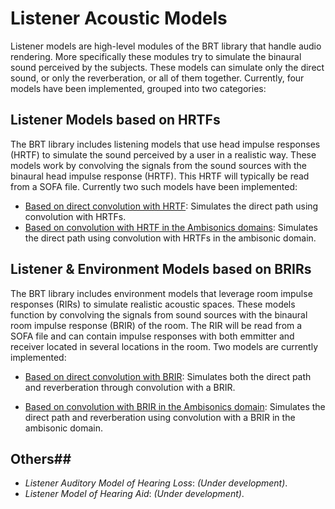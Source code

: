 # Listener Acoustic Models

Listener models are high-level modules of the BRT library that handle audio rendering. More specifically these modules try to simulate the binaural sound perceived by the subjects. These models can simulate only the direct sound, or only the reverberation, or all of them together. Currently, four models have been implemented, grouped into two categories:

## Listener Models based on HRTFs

The BRT library includes listening models that use head impulse responses (HRTF) to simulate the sound perceived by a user in a realistic way. These models work by convolving the signals from the sound sources with the binaural head impulse response (HRTF). This HRTF will typically be read from a SOFA file. Currently two such models have been implemented:

- [Based on direct convolution with HRTF](./hrtf-models/listener-acoustic-model-hrtf.md): Simulates the direct path using convolution with HRTFs.
- [Based on convolution with HRTF in the Ambisonics domains](./hrtf-models/listener-acoustic-model-ambisonic-hrtf.md): Simulates the direct path using convolution with HRTFs in the ambisonic domain.

## Listener & Environment Models based on BRIRs

The BRT library includes environment models that leverage room impulse responses (RIRs) to simulate realistic acoustic spaces. These models function by convolving the signals from sound sources with the binaural room impulse response (BRIR) of the room. The RIR will be read from a SOFA file and can contain impulse responses with both emmitter and receiver located in several locations in the room. Two models are currently implemented:

- [Based on direct convolution with BRIR](./rir-models/listener-acoustic-environment-model-brir.md): Simulates both the direct path and reverberation through convolution with a BRIR.

- [Based on convolution with BRIR in the Ambisonics domain](./rir-models/listener-acoustic-environment-model-ambisonic-brir.md): Simulates the direct path and reverberation using convolution with a BRIR in the ambisonic domain.

## Others##

- *Listener Auditory Model of Hearing Loss*: *(Under development)*.
- *Listener Model of Hearing Aid*: *(Under development)*.